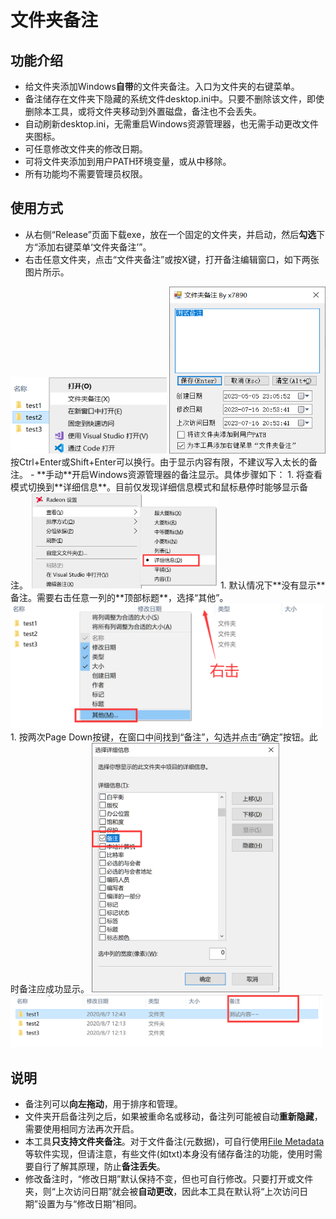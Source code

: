 # 文件夹备注

## 功能介绍
- 给文件夹添加Windows**自带**的文件夹备注。入口为文件夹的右键菜单。
- 备注储存在文件夹下隐藏的系统文件desktop.ini中。只要不删除该文件，即使删除本工具，或将文件夹移动到外置磁盘，备注也不会丢失。
- 自动刷新desktop.ini，无需重启Windows资源管理器，也无需手动更改文件夹图标。
- 可任意修改文件夹的修改日期。
- 可将文件夹添加到用户PATH环境变量，或从中移除。
- 所有功能均不需要管理员权限。

## 使用方式
- 从右侧“Release”页面下载exe，放在一个固定的文件夹，并启动，然后**勾选**下方“添加右键菜单‘文件夹备注’”。
- 右击任意文件夹，点击“文件夹备注”或按X键，打开备注编辑窗口，如下两张图片所示。  
<img src='img/menu.png' width='250' height=''/>  
<img src='img/main.png' width='250' height=''/>   
    按Ctrl+Enter或Shift+Enter可以换行。由于显示内容有限，不建议写入太长的备注。
- **手动**开启Windows资源管理器的备注显示。具体步骤如下：
1. 将查看模式切换到**详细信息**。目前仅发现详细信息模式和鼠标悬停时能够显示备注。  
<img src='img/show1.png' width='300' height=''/>
1. 默认情况下**没有显示**备注。需要右击任意一列的**顶部标题**，选择“其他”。  
<img src='img/show2.png' width='500' height=''/>
1. 按两次Page Down按键，在窗口中间找到“备注”，勾选并点击“确定”按钮。此时备注应成功显示。  
<img src='img/show3.png' width='300' height=''/>
<img src='img/show4.png' width='500' height=''/>

## 说明
- 备注列可以**向左拖动**，用于排序和管理。
- 文件夹开启备注列之后，如果被重命名或移动，备注列可能被自动**重新隐藏**，需要使用相同方法再次开启。
- 本工具**只支持文件夹备注**。对于文件备注(元数据)，可自行使用[File Metadata](https://github.com/Dijji/FileMeta)等软件实现，但请注意，有些文件(如txt)本身没有储存备注的功能，使用时需要自行了解其原理，防止**备注丢失**。
- 修改备注时，“修改日期”默认保持不变，但也可自行修改。只要打开或文件夹，则“上次访问日期”就会被**自动更改**，因此本工具在默认将“上次访问日期”设置为与“修改日期”相同。